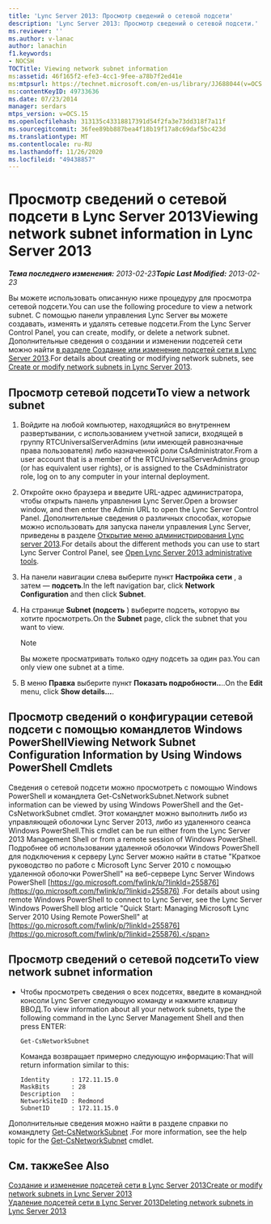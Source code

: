 ```yaml
---
title: 'Lync Server 2013: Просмотр сведений о сетевой подсети'
description: 'Lync Server 2013: Просмотр сведений о сетевой подсети.'
ms.reviewer: ''
ms.author: v-lanac
author: lanachin
f1.keywords:
- NOCSH
TOCTitle: Viewing network subnet information
ms:assetid: 46f165f2-efe3-4cc1-9fee-a78b7f2ed41e
ms:mtpsurl: https://technet.microsoft.com/en-us/library/JJ688044(v=OCS.15)
ms:contentKeyID: 49733636
ms.date: 07/23/2014
manager: serdars
mtps_version: v=OCS.15
ms.openlocfilehash: 313135c43318817391d54f2fa3e73dd318f7a11f
ms.sourcegitcommit: 36fee89bb887bea4f18b19f17a8c69daf5bc423d
ms.translationtype: MT
ms.contentlocale: ru-RU
ms.lasthandoff: 11/26/2020
ms.locfileid: "49438857"
---
```

# <a name="viewing-network-subnet-information-in-lync-server-2013"></a><span data-ttu-id="3779f-103">Просмотр сведений о сетевой подсети в Lync Server 2013</span><span class="sxs-lookup"><span data-stu-id="3779f-103">Viewing network subnet information in Lync Server 2013</span></span>

<div data-xmlns="http://www.w3.org/1999/xhtml">

<div class="topic" data-xmlns="http://www.w3.org/1999/xhtml" data-msxsl="urn:schemas-microsoft-com:xslt" data-cs="https://msdn.microsoft.com/">

<div data-asp="https://msdn2.microsoft.com/asp">



</div>

<div id="mainSection">

<div id="mainBody"><span data-ttu-id="3779f-104">

<span> </span></span><span class="sxs-lookup"><span data-stu-id="3779f-104">

<span> </span></span></span>

<span data-ttu-id="3779f-105">_**Тема последнего изменения:** 2013-02-23_</span><span class="sxs-lookup"><span data-stu-id="3779f-105">_**Topic Last Modified:** 2013-02-23_</span></span>

<span data-ttu-id="3779f-106">Вы можете использовать описанную ниже процедуру для просмотра сетевой подсети.</span><span class="sxs-lookup"><span data-stu-id="3779f-106">You can use the following procedure to view a network subnet.</span></span> <span data-ttu-id="3779f-107">С помощью панели управления Lync Server вы можете создавать, изменять и удалять сетевые подсети.</span><span class="sxs-lookup"><span data-stu-id="3779f-107">From the Lync Server Control Panel, you can create, modify, or delete a network subnet.</span></span> <span data-ttu-id="3779f-108">Дополнительные сведения о создании и изменении подсетей сети можно найти [в разделе Создание или изменение подсетей сети в Lync Server 2013](lync-server-2013-create-or-modify-network-subnets.md).</span><span class="sxs-lookup"><span data-stu-id="3779f-108">For details about creating or modifying network subnets, see [Create or modify network subnets in Lync Server 2013](lync-server-2013-create-or-modify-network-subnets.md).</span></span>

<div>

## <a name="to-view-a-network-subnet"></a><span data-ttu-id="3779f-109">Просмотр сетевой подсети</span><span class="sxs-lookup"><span data-stu-id="3779f-109">To view a network subnet</span></span>

1.  <span data-ttu-id="3779f-110">Войдите на любой компьютер, находящийся во внутреннем развертывании, с использованием учетной записи, входящей в группу RTCUniversalServerAdmins (или имеющей равнозначные права пользователя) либо назначенной роли CsAdministrator.</span><span class="sxs-lookup"><span data-stu-id="3779f-110">From a user account that is a member of the RTCUniversalServerAdmins group (or has equivalent user rights), or is assigned to the CsAdministrator role, log on to any computer in your internal deployment.</span></span>

2.  <span data-ttu-id="3779f-111">Откройте окно браузера и введите URL-адрес администратора, чтобы открыть панель управления Lync Server.</span><span class="sxs-lookup"><span data-stu-id="3779f-111">Open a browser window, and then enter the Admin URL to open the Lync Server Control Panel.</span></span> <span data-ttu-id="3779f-112">Дополнительные сведения о различных способах, которые можно использовать для запуска панели управления Lync Server, приведены в разделе [Открытие меню администрирования Lync server 2013](lync-server-2013-open-lync-server-administrative-tools.md).</span><span class="sxs-lookup"><span data-stu-id="3779f-112">For details about the different methods you can use to start Lync Server Control Panel, see [Open Lync Server 2013 administrative tools](lync-server-2013-open-lync-server-administrative-tools.md).</span></span>

3.  <span data-ttu-id="3779f-113">На панели навигации слева выберите пункт **Настройка сети** , а затем — **подсеть**.</span><span class="sxs-lookup"><span data-stu-id="3779f-113">In the left navigation bar, click **Network Configuration** and then click **Subnet**.</span></span>

4.  <span data-ttu-id="3779f-114">На странице **Subnet (подсеть** ) выберите подсеть, которую вы хотите просмотреть.</span><span class="sxs-lookup"><span data-stu-id="3779f-114">On the **Subnet** page, click the subnet that you want to view.</span></span>
    
    <div>
    

    > [!NOTE]  
    > <span data-ttu-id="3779f-115">Вы можете просматривать только одну подсеть за один раз.</span><span class="sxs-lookup"><span data-stu-id="3779f-115">You can only view one subnet at a time.</span></span>

    
    </div>

5.  <span data-ttu-id="3779f-116">В меню **Правка** выберите пункт **Показать подробности..**..</span><span class="sxs-lookup"><span data-stu-id="3779f-116">On the **Edit** menu, click **Show details…**.</span></span>

</div>

<div>

## <a name="viewing-network-subnet-configuration-information-by-using-windows-powershell-cmdlets"></a><span data-ttu-id="3779f-117">Просмотр сведений о конфигурации сетевой подсети с помощью командлетов Windows PowerShell</span><span class="sxs-lookup"><span data-stu-id="3779f-117">Viewing Network Subnet Configuration Information by Using Windows PowerShell Cmdlets</span></span>

<span data-ttu-id="3779f-118">Сведения о сетевой подсети можно просмотреть с помощью Windows PowerShell и командлета Get-CsNetworkSubnet.</span><span class="sxs-lookup"><span data-stu-id="3779f-118">Network subnet information can be viewed by using Windows PowerShell and the Get-CsNetworkSubnet cmdlet.</span></span> <span data-ttu-id="3779f-119">Этот командлет можно выполнить либо из управляющей оболочки Lync Server 2013, либо из удаленного сеанса Windows PowerShell.</span><span class="sxs-lookup"><span data-stu-id="3779f-119">This cmdlet can be run either from the Lync Server 2013 Management Shell or from a remote session of Windows PowerShell.</span></span> <span data-ttu-id="3779f-120">Подробнее об использовании удаленной оболочки Windows PowerShell для подключения к серверу Lync Server можно найти в статье "Краткое руководство по работе с Microsoft Lync Server 2010 с помощью удаленной оболочки PowerShell" на веб-сервере Lync Server Windows PowerShell [https://go.microsoft.com/fwlink/p/?linkId=255876](https://go.microsoft.com/fwlink/p/?linkid=255876) .</span><span class="sxs-lookup"><span data-stu-id="3779f-120">For details about using remote Windows PowerShell to connect to Lync Server, see the Lync Server Windows PowerShell blog article "Quick Start: Managing Microsoft Lync Server 2010 Using Remote PowerShell" at [https://go.microsoft.com/fwlink/p/?linkId=255876](https://go.microsoft.com/fwlink/p/?linkid=255876).</span></span>

<div>

## <a name="to-view-network-subnet-information"></a><span data-ttu-id="3779f-121">Просмотр сведений о сетевой подсети</span><span class="sxs-lookup"><span data-stu-id="3779f-121">To view network subnet information</span></span>

  - <span data-ttu-id="3779f-122">Чтобы просмотреть сведения о всех подсетях, введите в командной консоли Lync Server следующую команду и нажмите клавишу ВВОД.</span><span class="sxs-lookup"><span data-stu-id="3779f-122">To view information about all your network subnets, type the following command in the Lync Server Management Shell and then press ENTER:</span></span>
    
        Get-CsNetworkSubnet
    
    <span data-ttu-id="3779f-123">Команда возвращает примерно следующую информацию:</span><span class="sxs-lookup"><span data-stu-id="3779f-123">That will return information similar to this:</span></span>
    
        Identity      : 172.11.15.0
        MaskBits      : 28
        Description   :
        NetworkSiteID : Redmond
        SubnetID      : 172.11.15.0

</div>

<span data-ttu-id="3779f-124">Дополнительные сведения можно найти в разделе справки по командлету [Get-CsNetworkSubnet](https://docs.microsoft.com/powershell/module/skype/Get-CsNetworkSubnet) .</span><span class="sxs-lookup"><span data-stu-id="3779f-124">For more information, see the help topic for the [Get-CsNetworkSubnet](https://docs.microsoft.com/powershell/module/skype/Get-CsNetworkSubnet) cmdlet.</span></span>

</div>

<div>

## <a name="see-also"></a><span data-ttu-id="3779f-125">См. также</span><span class="sxs-lookup"><span data-stu-id="3779f-125">See Also</span></span>


[<span data-ttu-id="3779f-126">Создание и изменение подсетей сети в Lync Server 2013</span><span class="sxs-lookup"><span data-stu-id="3779f-126">Create or modify network subnets in Lync Server 2013</span></span>](lync-server-2013-create-or-modify-network-subnets.md)  
[<span data-ttu-id="3779f-127">Удаление подсетей сети в Lync Server 2013</span><span class="sxs-lookup"><span data-stu-id="3779f-127">Deleting network subnets in Lync Server 2013</span></span>](lync-server-2013-deleting-network-subnets.md)  
  

<span data-ttu-id="3779f-128"></div>

</div>

<span> </span>

</div>

</div>

</span><span class="sxs-lookup"><span data-stu-id="3779f-128"></div>

</div>

<span> </span>

</div>

</div>

</span></span></div>

